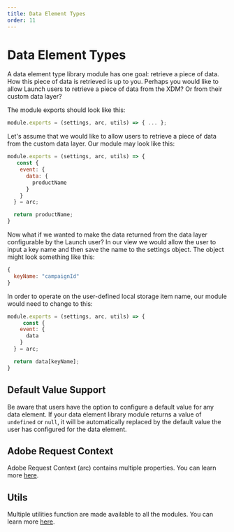 ```yaml
---
title: Data Element Types
order: 11
---
```


# Data Element Types

A data element type library module has one goal: retrieve a piece of data. How this piece of data is retrieved is up to you. Perhaps you would like to allow Launch users to retrieve a piece of data from the XDM? Or from their custom data layer?

The module exports should look like this:

```javascript
module.exports = (settings, arc, utils) => { ... };
```

Let's assume that we would like to allow users to retrieve a piece of data from the custom data layer. Our module may look like this:

```javascript
module.exports = (settings, arc, utils) => {
   const {
    event: {
      data: {
        productName
      }
    }
  } = arc;

  return productName;
}
```

Now what if we wanted to make the data returned from the data layer configurable by the Launch user? In our view we would allow the user to input a key name and then save the name to the settings object. The object might look something like this:

```javascript
{
  keyName: "campaignId"
}
```

In order to operate on the user-defined local storage item name, our module would need to change to this:

```javascript
module.exports = (settings, arc, utils) => {
     const {
    event: {
      data
    }
  } = arc;

  return data[keyName];
}
```

## Default Value Support

Be aware that users have the option to configure a default value for any data element. If your data element library module returns a value of `undefined` or `null`, it will be automatically replaced by the default value the user has configured for the data element.

## Adobe Request Context

Adobe Request Context (arc) contains multiple properties. You can learn more [here](../arc).

## Utils

Multiple utilities function are made available to all the modules. You can learn more [here](../utils).
